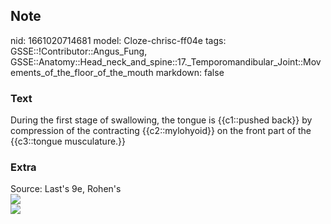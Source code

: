 ## Note
nid: 1661020714681
model: Cloze-chrisc-ff04e
tags: GSSE::!Contributor::Angus_Fung, GSSE::Anatomy::Head_neck_and_spine::17._Temporomandibular_Joint::Movements_of_the_floor_of_the_mouth
markdown: false

### Text
<div>
  During the first stage of swallowing, the tongue is {{c1::pushed
  back}} by compression of the contracting {{c2::mylohyoid}} on the
  front part of the {{c3::tongue musculature.}}
</div>

### Extra
<div>
  Source: Last's 9e, Rohen's
</div>
<div><img src=
"paste-e97d276530b1ad58fbfc3dc59a1b75c31f8acc32.jpg"></div>
<div><img src=
"paste-8abe304700a23332a64a5e1e46b9f6e38bbb24e6.jpg"></div>
